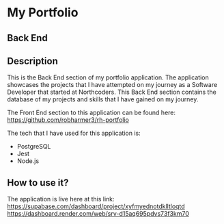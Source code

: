 # My Portfolio
## Back End

## Description
This is the Back End section of my portfolio application.
The application showcases the projects that I have attempted on my journey as a Software Developer that started at Northcoders.
This Back End section contains the database of my projects and skills that I have gained on my journey.

The Front End section to this application can be found here: https://github.com/robharmer3/rh-portfolio

The tech that I have used for this application is:
- PostgreSQL
- Jest
- Node.js

## How to use it?
The application is live here at this link:
https://supabase.com/dashboard/project/xyfmyednotdklltloqtd
https://dashboard.render.com/web/srv-d15aq695pdvs73f3km70


